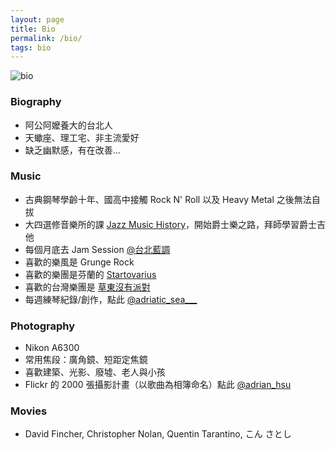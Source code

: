 ```yaml
---
layout: page
title: Bio
permalink: /bio/
tags: bio
---
```


![bio](https://user-images.githubusercontent.com/8178172/49525480-cec63f00-f8e8-11e8-9241-2bb887745dae.jpeg)

### Biography

* 阿公阿嬤養大的台北人
* 天蠍座、理工宅、非主流愛好
* 缺乏幽默感，有在改善...

### Music
* 古典鋼琴學齡十年、國高中接觸 Rock N' Roll 以及 Heavy Metal 之後無法自拔
* 大四選修音樂所的課 [Jazz Music History](http://nol.ntu.edu.tw/nol/coursesearch/print_table.php?course_id=144%2031800&class=&dpt_code=0000&ser_no=80086&semester=106-1&lang=CH)，開始爵士樂之路，拜師學習爵士吉他
* 每個月底去 Jam Session [@台北藍調](https://www.facebook.com/bluenote.taipei.1974) 
* 喜歡的樂風是 Grunge Rock
* 喜歡的樂團是芬蘭的 [Startovarius](https://www.youtube.com/watch?v=lNLdTfwx5ZQ)
* 喜歡的台灣樂團是 [草東沒有派對](https://www.youtube.com/watch?v=m-NB-ibA5oA)
* 每週練琴紀錄/創作，點此 [@adriatic_sea___](https://www.instagram.com/adriatic_sea____/)

### Photography
* Nikon A6300
* 常用焦段：廣角鏡、短距定焦鏡
* 喜歡建築、光影、廢墟、老人與小孩
* Flickr 的 2000 張攝影計畫（以歌曲為相簿命名）點此 [@adrian_hsu](https://www.flickr.com/photos/adrian_hsu/)

### Movies
* David Fincher, Christopher Nolan, Quentin Tarantino, こん さとし

